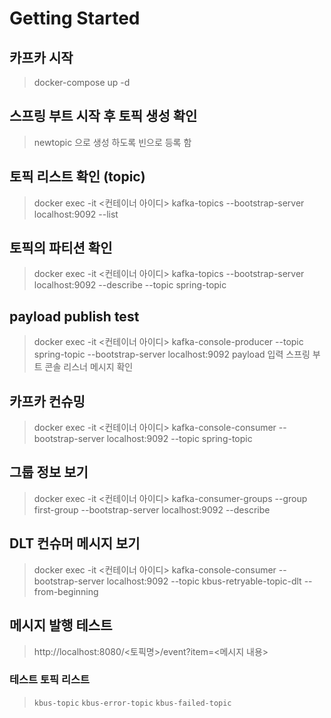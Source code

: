 # Getting Started

## 카프카 시작
> docker-compose up -d

## 스프링 부트 시작 후 토픽 생성 확인
> newtopic 으로 생성 하도록 빈으로 등록 함

## 토픽 리스트 확인 (topic)
> docker exec -it <컨테이너 아이디> kafka-topics --bootstrap-server localhost:9092 --list

## 토픽의 파티션 확인
> docker exec -it <컨테이너 아이디> kafka-topics --bootstrap-server localhost:9092 --describe --topic spring-topic

## payload publish test
> docker exec -it <컨테이너 아이디> kafka-console-producer --topic spring-topic --bootstrap-server localhost:9092
> payload 입력
> 스프링 부트 콘솔 리스너 메시지 확인

## 카프카 컨슈밍
> docker exec -it <컨테이너 아이디> kafka-console-consumer --bootstrap-server localhost:9092 --topic spring-topic

## 그룹 정보 보기
> docker exec -it <컨테이너 아이디> kafka-consumer-groups --group first-group --bootstrap-server localhost:9092 --describe
> 

## DLT 컨슈머 메시지 보기
> docker exec -it <컨테이너 아이디> kafka-console-consumer --bootstrap-server localhost:9092 --topic kbus-retryable-topic-dlt --from-beginning

## 메시지 발행 테스트
> http://localhost:8080/<토픽명>/event?item=<메시지 내용>
### 테스트 토픽 리스트

> `kbus-topic`
> `kbus-error-topic`
> `kbus-failed-topic`